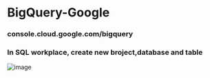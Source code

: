 # BigQuery-Google

### console.cloud.google.com/bigquery
### In SQL workplace, create new broject,database and table
![image](https://user-images.githubusercontent.com/67209958/219504643-68461672-daf3-482b-9902-4544faac1edd.png)
